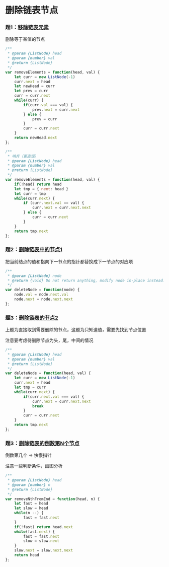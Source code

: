 # 删除链表节点

### 题1：[移除链表元素](https://leetcode-cn.com/problems/remove-linked-list-elements/)

删除等于某值的节点

```javascript
/**
 * @param {ListNode} head
 * @param {number} val
 * @return {ListNode}
 */
var removeElements = function(head, val) {
    let curr = new ListNode(-1)
    curr.next = head
    let newHead = curr
    let prev = curr
    curr = curr.next
    while(curr) {
        if(curr.val === val) {
            prev.next = curr.next
        } else {
            prev = curr
        }
        curr = curr.next
    }
    return newHead.next
};
```

```javascript
/**
 * 哨兵（更直观）
 * @param {ListNode} head
 * @param {number} val
 * @return {ListNode}
 */
var removeElements = function(head, val) {
    if(!head) return head
    let tmp = { next: head }
    let curr = tmp
    while(curr.next) {
        if (curr.next.val == val) {
            curr.next = curr.next.next
        } else {
            curr = curr.next
        }
    }
    return tmp.next
};
```

### 题2：[删除链表中的节点1](https://leetcode-cn.com/problems/delete-node-in-a-linked-list/)

把当前结点的值和指向下一节点的指针都替换成下一节点的对应项

```javascript
/**
 * @param {ListNode} node
 * @return {void} Do not return anything, modify node in-place instead.
 */
var deleteNode = function(node) {
    node.val = node.next.val
    node.next = node.next.next
};
```

### 题3：[删除链表的节点2](https://leetcode-cn.com/problems/shan-chu-lian-biao-de-jie-dian-lcof/)

上题为直接取到需要删除的节点，这题为只知道值，需要先找到节点位置

注意要考虑待删除节点为头，尾，中间的情况

```javascript
/**
 * @param {ListNode} head
 * @param {number} val
 * @return {ListNode}
 */
var deleteNode = function(head, val) {
    let curr = new ListNode(-1)
    curr.next = head
    let tmp = curr
    while(curr.next) {
        if(curr.next.val === val) {
            curr.next = curr.next.next
            break
        }
        curr = curr.next
    }
    return tmp.next
};
```

### 题3：[删除链表的倒数第N个节点](https://leetcode-cn.com/problems/remove-nth-node-from-end-of-list/)

倒数第几个 => 快慢指针

注意一些判断条件，画图分析

```javascript
/**
 * @param {ListNode} head
 * @param {number} n
 * @return {ListNode}
 */
var removeNthFromEnd = function(head, n) {
    let fast = head
    let slow = head
    while(n --) {
        fast = fast.next
    }
    if(!fast) return head.next
    while(fast.next) {
        fast = fast.next
        slow = slow.next
    }
    slow.next = slow.next.next
    return head
};
```

